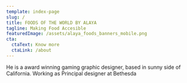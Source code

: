 ```yaml
---
template: index-page
slug: /
title: FOODS OF THE WORLD BY ALAYA
tagline: Making Food Accesible
featuredImage: /assets/alaya_foods_banners_mobile.png
cta:
  ctaText: Know more
  ctaLink: /about
---
```


He is a award winning gaming graphic designer, based in sunny side of California. Working as Principal designer at Bethesda
